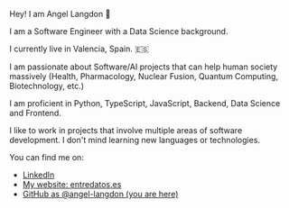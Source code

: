 Hey! I am Angel Langdon 👋

I am a Software Engineer with a Data Science background.

I currently live in Valencia, Spain. 🇪🇸

I am passionate about Software/AI projects that can help human society massively (Health, Pharmacology, Nuclear Fusion, Quantum Computing, Biotechnology, etc.)

I am proficient in Python, TypeScript, JavaScript, Backend, Data Science and Frontend.

I like to work in projects that involve multiple areas of software development. I don't mind learning new languages or technologies.

You can find me on:

* [LinkedIn](https://www.linkedin.com/in/angel-langdon-villamayor-a44b49187/)
* [My website: entredatos.es](https://entredatos.es/en/)
* [GitHub as @angel-langdon (you are here)](https://github.com/angel-langdon)
<!--- ![Visitors](https://visitor-badge.laobi.icu/badge?page_id=angel-langdon.visitor-badge) -->
